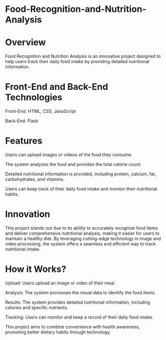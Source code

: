 # Food-Recognition-and-Nutrition-Analysis

# Overview
Food Recognition and Nutrition Analysis is an innovative project designed to help users track their daily food intake by providing detailed nutritional information.

# Front-End and Back-End Technologies
Front-End: HTML, CSS, JavaScript

Back-End: Flask

# Features
Users can upload images or videos of the food they consume.

The system analyzes the food and provides the total calorie count.

Detailed nutritional information is provided, including protein, calcium, fat, carbohydrates, and vitamins.

Users can keep track of their daily food intake and monitor their nutritional habits.

# Innovation
This project stands out due to its ability to accurately recognize food items and deliver comprehensive nutritional analysis, making it easier for users to maintain a healthy diet. By leveraging cutting-edge technology in image and video processing, the system offers a seamless and efficient way to track nutritional intake.

# How it Works?
Upload: Users upload an image or video of their meal.

Analysis: The system processes the visual data to identify the food items.

Results: The system provides detailed nutritional information, including calories and specific nutrients.

Tracking: Users can monitor and keep a record of their daily food intake.


This project aims to combine convenience with health awareness, promoting better dietary habits through technology.


